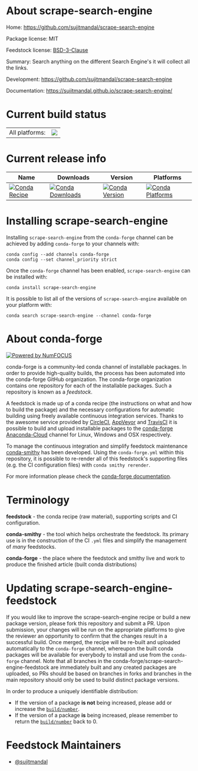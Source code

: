 About scrape-search-engine
==========================

Home: https://github.com/sujitmandal/scrape-search-engine

Package license: MIT

Feedstock license: [BSD-3-Clause](https://github.com/conda-forge/scrape-search-engine-feedstock/blob/master/LICENSE.txt)

Summary: Search anything on the different Search Engine's it will collect all the links.

Development: https://github.com/sujitmandal/scrape-search-engine

Documentation: https://sujitmandal.github.io/scrape-search-engine/

Current build status
====================


<table><tr><td>All platforms:</td>
    <td>
      <a href="https://dev.azure.com/conda-forge/feedstock-builds/_build/latest?definitionId=15290&branchName=master">
        <img src="https://dev.azure.com/conda-forge/feedstock-builds/_apis/build/status/scrape-search-engine-feedstock?branchName=master">
      </a>
    </td>
  </tr>
</table>

Current release info
====================

| Name | Downloads | Version | Platforms |
| --- | --- | --- | --- |
| [![Conda Recipe](https://img.shields.io/badge/recipe-scrape--search--engine-green.svg)](https://anaconda.org/conda-forge/scrape-search-engine) | [![Conda Downloads](https://img.shields.io/conda/dn/conda-forge/scrape-search-engine.svg)](https://anaconda.org/conda-forge/scrape-search-engine) | [![Conda Version](https://img.shields.io/conda/vn/conda-forge/scrape-search-engine.svg)](https://anaconda.org/conda-forge/scrape-search-engine) | [![Conda Platforms](https://img.shields.io/conda/pn/conda-forge/scrape-search-engine.svg)](https://anaconda.org/conda-forge/scrape-search-engine) |

Installing scrape-search-engine
===============================

Installing `scrape-search-engine` from the `conda-forge` channel can be achieved by adding `conda-forge` to your channels with:

```
conda config --add channels conda-forge
conda config --set channel_priority strict
```

Once the `conda-forge` channel has been enabled, `scrape-search-engine` can be installed with:

```
conda install scrape-search-engine
```

It is possible to list all of the versions of `scrape-search-engine` available on your platform with:

```
conda search scrape-search-engine --channel conda-forge
```


About conda-forge
=================

[![Powered by
NumFOCUS](https://img.shields.io/badge/powered%20by-NumFOCUS-orange.svg?style=flat&colorA=E1523D&colorB=007D8A)](https://numfocus.org)

conda-forge is a community-led conda channel of installable packages.
In order to provide high-quality builds, the process has been automated into the
conda-forge GitHub organization. The conda-forge organization contains one repository
for each of the installable packages. Such a repository is known as a *feedstock*.

A feedstock is made up of a conda recipe (the instructions on what and how to build
the package) and the necessary configurations for automatic building using freely
available continuous integration services. Thanks to the awesome service provided by
[CircleCI](https://circleci.com/), [AppVeyor](https://www.appveyor.com/)
and [TravisCI](https://travis-ci.com/) it is possible to build and upload installable
packages to the [conda-forge](https://anaconda.org/conda-forge)
[Anaconda-Cloud](https://anaconda.org/) channel for Linux, Windows and OSX respectively.

To manage the continuous integration and simplify feedstock maintenance
[conda-smithy](https://github.com/conda-forge/conda-smithy) has been developed.
Using the ``conda-forge.yml`` within this repository, it is possible to re-render all of
this feedstock's supporting files (e.g. the CI configuration files) with ``conda smithy rerender``.

For more information please check the [conda-forge documentation](https://conda-forge.org/docs/).

Terminology
===========

**feedstock** - the conda recipe (raw material), supporting scripts and CI configuration.

**conda-smithy** - the tool which helps orchestrate the feedstock.
                   Its primary use is in the construction of the CI ``.yml`` files
                   and simplify the management of *many* feedstocks.

**conda-forge** - the place where the feedstock and smithy live and work to
                  produce the finished article (built conda distributions)


Updating scrape-search-engine-feedstock
=======================================

If you would like to improve the scrape-search-engine recipe or build a new
package version, please fork this repository and submit a PR. Upon submission,
your changes will be run on the appropriate platforms to give the reviewer an
opportunity to confirm that the changes result in a successful build. Once
merged, the recipe will be re-built and uploaded automatically to the
`conda-forge` channel, whereupon the built conda packages will be available for
everybody to install and use from the `conda-forge` channel.
Note that all branches in the conda-forge/scrape-search-engine-feedstock are
immediately built and any created packages are uploaded, so PRs should be based
on branches in forks and branches in the main repository should only be used to
build distinct package versions.

In order to produce a uniquely identifiable distribution:
 * If the version of a package **is not** being increased, please add or increase
   the [``build/number``](https://docs.conda.io/projects/conda-build/en/latest/resources/define-metadata.html#build-number-and-string).
 * If the version of a package **is** being increased, please remember to return
   the [``build/number``](https://docs.conda.io/projects/conda-build/en/latest/resources/define-metadata.html#build-number-and-string)
   back to 0.

Feedstock Maintainers
=====================

* [@sujitmandal](https://github.com/sujitmandal/)

